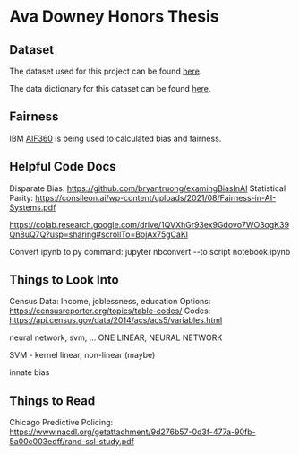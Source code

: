 # Ava Downey Honors Thesis

## Dataset

The dataset used for this project can be found [here](https://data.cityofchicago.org/Public-Safety/Strategic-Subject-List-Historical/4aki-r3np).

The data dictionary for this dataset can be found [here](https://www.opendatanetwork.com/dataset/data.cityofchicago.org/4aki-r3np).

## Fairness

IBM [AIF360](https://github.com/Trusted-AI/AIF360/tree/master) is being used to calculated bias and fairness.

## Helpful Code Docs

Disparate Bias: https://github.com/bryantruong/examingBiasInAI
Statistical Parity: https://consileon.ai/wp-content/uploads/2021/08/Fairness-in-AI-Systems.pdf 

https://colab.research.google.com/drive/1QVXhGr93ex9Gdovo7WO3ogK39Qn8uQ7Q?usp=sharing#scrollTo=BojAx75gCaKl

Convert ipynb to py command: jupyter nbconvert --to script notebook.ipynb

## Things to Look Into

Census Data: Income, joblessness, education
Options: https://censusreporter.org/topics/table-codes/
Codes: https://api.census.gov/data/2014/acs/acs5/variables.html

neural network, svm, ...
ONE LINEAR, NEURAL NETWORK

SVM - kernel linear, non-linear (maybe)

innate bias

## Things to Read

Chicago Predictive Policing: https://www.nacdl.org/getattachment/9d276b57-0d3f-477a-90fb-5a00c003edff/rand-ssl-study.pdf 
